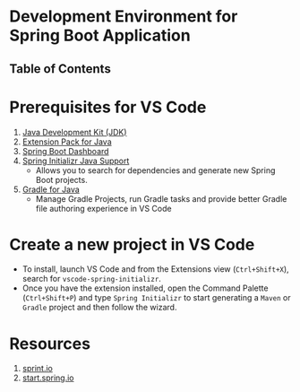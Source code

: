 # Development Environment for Spring Boot Application

## Table of Contents

# Prerequisites for VS Code

1. [Java Development Kit (JDK)](https://www.microsoft.com/openjdk)
2. [Extension Pack for Java](https://marketplace.visualstudio.com/items?itemName=vscjava.vscode-java-pack)
3. [Spring Boot Dashboard](https://marketplace.visualstudio.com/items?itemName=vscjava.vscode-spring-boot-dashboard)
4. [Spring Initializr Java Support](https://marketplace.visualstudio.com/items?itemName=vscjava.vscode-spring-initializr)
   - Allows you to search for dependencies and generate new Spring Boot projects.
5. [Gradle for Java](https://marketplace.visualstudio.com/items?itemName=vscjava.vscode-gradle)
   - Manage Gradle Projects, run Gradle tasks and provide better Gradle file authoring experience in VS Code

# Create a new project in VS Code

- To install, launch VS Code and from the Extensions view (`Ctrl+Shift+X`), search for `vscode-spring-initializr`.
- Once you have the extension installed, open the Command Palette (`Ctrl+Shift+P`) and type `Spring Initializr` to start generating a `Maven` or `Gradle` project and then follow the wizard.

# Resources

1. [sprint.io](https://spring.io/)
2. [start.spring.io](https://start.spring.io/)
